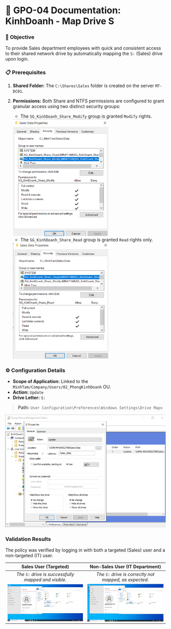 # 📄 GPO-04 Documentation: KinhDoanh - Map Drive S

### 🎯 Objective
To provide Sales department employees with quick and consistent access to their shared network drive by automatically mapping the `S:` (Sales) drive upon login.

### 📋 Prerequisites
1.  **Shared Folder:** The `C:\Shares\Sales` folder is created on the server `MT-DC01`.
2.  **Permissions:** Both Share and NTFS permissions are configured to grant granular access using two distinct security groups:
    -   The `SG_KinhDoanh_Share_Modify` group is granted `Modify` rights.
    
    <img src="https://raw.githubusercontent.com/YShin044/IT_Helpdesk-Sys_Admin_Lab/master/GPO-04-Map-Network-Drive/SG_KinhDoanh_Share_Modify.png" alt="Modify permissions for the Modify group" width="300" />
   
    -   The `SG_KinhDoanh_Share_Read` group is granted `Read` rights only.
    
    <img src="https://raw.githubusercontent.com/YShin044/IT_Helpdesk-Sys_Admin_Lab/master/GPO-04-Map-Network-Drive/SG_KinhDoanh_Share_Read.png" alt="Read-only permissions for the Read group" width="300" />

### ⚙️ Configuration Details
-   **Scope of Application:** Linked to the `MinhTam/Company/Users/02_PhongKinhDoanh` OU.
-   **Action:** `Update`
-   **Drive Letter:** `S:`
> **Path:** `User Configuration\Preferences\Windows Settings\Drive Maps`
<img src="https://raw.githubusercontent.com/YShin044/IT_Helpdesk-Sys_Admin_Lab/master/GPO-04-Map-Network-Drive/Mapped_Drive-Detail.png" alt="Mapped Drive configuration details" width="800" />

### Validation Results
The policy was verified by logging in with both a targeted (Sales) user and a non-targeted (IT) user.

| Sales User (Targeted) | Non-Sales User (IT Department) |
| :---: | :---: |
| *The `S:` drive is successfully mapped and visible.* | *The `S:` drive is correctly not mapped, as expected.* |
| <img src="https://raw.githubusercontent.com/YShin044/IT_Helpdesk-Sys_Admin_Lab/master/GPO-04-Map-Network-Drive/sales_member.png" alt="The S drive is visible for the Sales user" width="450" /> | <img src="https://raw.githubusercontent.com/YShin044/IT_Helpdesk-Sys_Admin_Lab/master/GPO-04-Map-Network-Drive/it_member.png" alt="The S drive is not visible for the IT user" width="450" /> |
